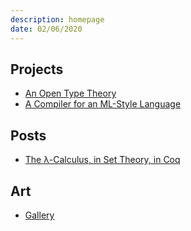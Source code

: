 ```yaml
---
description: homepage
date: 02/06/2020
---
```

## Projects
- [An Open Type Theory](https://github.com/Baidicoot/att)
- [A Compiler for an ML-Style Language](https://github.com/Baidicoot/mini)

## Posts
- [The λ-Calculus, in Set Theory, in Coq](posts/izf.html)

## Art
- [Gallery](gallery.html)